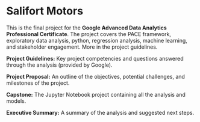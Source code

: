 # Salifort Motors

This is the final project for the **Google Advanced Data Analytics Professional Certificate**. The project covers the PACE framework, exploratory data analysis, python, regression analysis, machine learning, and stakeholder engagement. More in the project guidelines.

**Project Guidelines:** Key project competencies and questions answered through the analysis (provided by Google).

**Project Proposal:** An outline of the objectives, potential challenges, and milestones of the project.

**Capstone:** The Jupyter Notebook project containing all the analysis and models.

**Executive Summary:** A summary of the analysis and suggested next steps.
